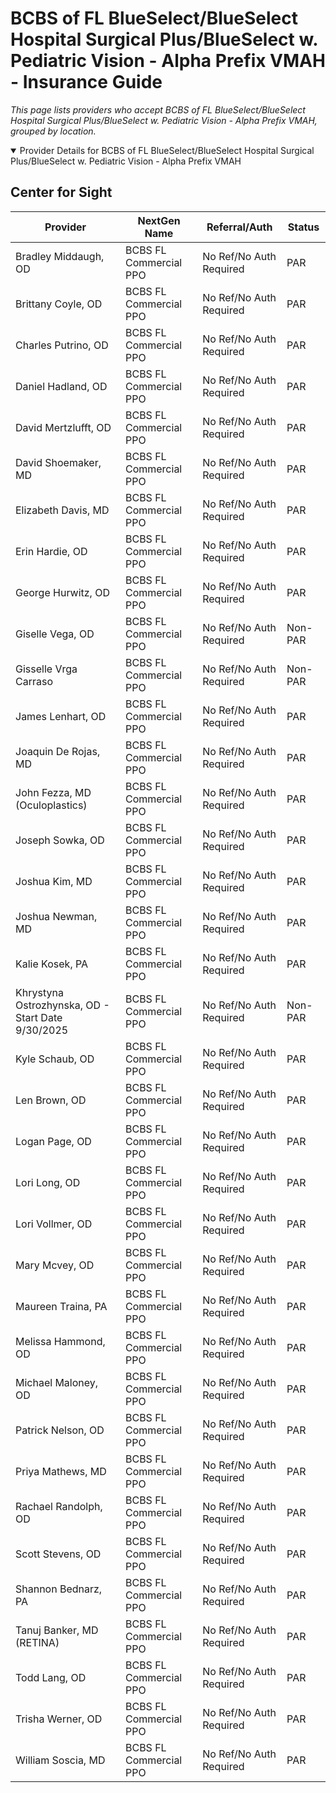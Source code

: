 # BCBS of FL BlueSelect/BlueSelect Hospital Surgical Plus/BlueSelect w. Pediatric Vision - Alpha Prefix VMAH - Insurance Guide

*This page lists providers who accept BCBS of FL BlueSelect/BlueSelect Hospital Surgical Plus/BlueSelect w. Pediatric Vision - Alpha Prefix VMAH, grouped by location.*

<details open><summary>Provider Details for BCBS of FL BlueSelect/BlueSelect Hospital Surgical Plus/BlueSelect w. Pediatric Vision - Alpha Prefix VMAH</summary>

## Center for Sight

| Provider | NextGen Name | Referral/Auth | Status |
|----------|-------------|--------------|--------|
| Bradley Middaugh, OD | BCBS FL Commercial PPO | No Ref/No Auth Required | PAR |
| Brittany Coyle, OD | BCBS FL Commercial PPO | No Ref/No Auth Required | PAR |
| Charles Putrino, OD | BCBS FL Commercial PPO | No Ref/No Auth Required | PAR |
| Daniel Hadland, OD | BCBS FL Commercial PPO | No Ref/No Auth Required | PAR |
| David Mertzlufft, OD | BCBS FL Commercial PPO | No Ref/No Auth Required | PAR |
| David Shoemaker, MD | BCBS FL Commercial PPO | No Ref/No Auth Required | PAR |
| Elizabeth Davis, MD | BCBS FL Commercial PPO | No Ref/No Auth Required | PAR |
| Erin Hardie, OD | BCBS FL Commercial PPO | No Ref/No Auth Required | PAR |
| George Hurwitz, OD | BCBS FL Commercial PPO | No Ref/No Auth Required | PAR |
| Giselle Vega, OD | BCBS FL Commercial PPO | No Ref/No Auth Required | Non-PAR |
| Gisselle Vrga Carraso | BCBS FL Commercial PPO | No Ref/No Auth Required | Non-PAR |
| James Lenhart, OD | BCBS FL Commercial PPO | No Ref/No Auth Required | PAR |
| Joaquin De Rojas, MD | BCBS FL Commercial PPO | No Ref/No Auth Required | PAR |
| John Fezza, MD (Oculoplastics) | BCBS FL Commercial PPO | No Ref/No Auth Required | PAR |
| Joseph Sowka, OD | BCBS FL Commercial PPO | No Ref/No Auth Required | PAR |
| Joshua Kim, MD | BCBS FL Commercial PPO | No Ref/No Auth Required | PAR |
| Joshua Newman, MD | BCBS FL Commercial PPO | No Ref/No Auth Required | PAR |
| Kalie Kosek, PA | BCBS FL Commercial PPO | No Ref/No Auth Required | PAR |
| Khrystyna Ostrozhynska, OD - Start Date 9/30/2025 | BCBS FL Commercial PPO | No Ref/No Auth Required | Non-PAR |
| Kyle Schaub, OD | BCBS FL Commercial PPO | No Ref/No Auth Required | PAR |
| Len Brown, OD | BCBS FL Commercial PPO | No Ref/No Auth Required | PAR |
| Logan Page, OD | BCBS FL Commercial PPO | No Ref/No Auth Required | PAR |
| Lori Long, OD | BCBS FL Commercial PPO | No Ref/No Auth Required | PAR |
| Lori Vollmer, OD | BCBS FL Commercial PPO | No Ref/No Auth Required | PAR |
| Mary Mcvey, OD | BCBS FL Commercial PPO | No Ref/No Auth Required | PAR |
| Maureen Traina, PA | BCBS FL Commercial PPO | No Ref/No Auth Required | PAR |
| Melissa Hammond, OD | BCBS FL Commercial PPO | No Ref/No Auth Required | PAR |
| Michael Maloney, OD | BCBS FL Commercial PPO | No Ref/No Auth Required | PAR |
| Patrick Nelson, OD | BCBS FL Commercial PPO | No Ref/No Auth Required | PAR |
| Priya Mathews, MD | BCBS FL Commercial PPO | No Ref/No Auth Required | PAR |
| Rachael Randolph, OD | BCBS FL Commercial PPO | No Ref/No Auth Required | PAR |
| Scott Stevens, OD | BCBS FL Commercial PPO | No Ref/No Auth Required | PAR |
| Shannon Bednarz, PA | BCBS FL Commercial PPO | No Ref/No Auth Required | PAR |
| Tanuj Banker, MD (RETINA) | BCBS FL Commercial PPO | No Ref/No Auth Required | PAR |
| Todd Lang, OD | BCBS FL Commercial PPO | No Ref/No Auth Required | PAR |
| Trisha Werner, OD | BCBS FL Commercial PPO | No Ref/No Auth Required | PAR |
| William Soscia, MD | BCBS FL Commercial PPO | No Ref/No Auth Required | PAR |

</details>

